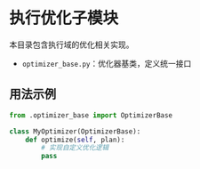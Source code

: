 # 执行优化子模块

本目录包含执行域的优化相关实现。

- `optimizer_base.py`：优化器基类，定义统一接口

## 用法示例

```python
from .optimizer_base import OptimizerBase

class MyOptimizer(OptimizerBase):
    def optimize(self, plan):
        # 实现自定义优化逻辑
        pass
``` 